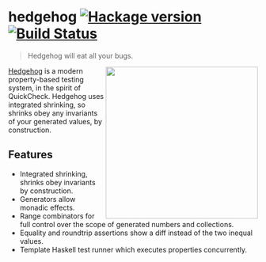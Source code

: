 hedgehog [![Hackage version](https://img.shields.io/hackage/v/hedgehog.svg?style=flat)](http://hackage.haskell.org/package/hedgehog) [![Build Status](https://travis-ci.org/hedgehogqa/haskell-hedgehog.svg?branch=master)](https://travis-ci.org/hedgehogqa/haskell-hedgehog)
========

> Hedgehog will eat all your bugs.

<img src="https://github.com/hedgehogqa/haskell-hedgehog/raw/master/img/hedgehog-logo.png" width="307" align="right"/>

[Hedgehog](http://hedgehog.qa/) is a modern property-based testing
system, in the spirit of QuickCheck. Hedgehog uses integrated shrinking,
so shrinks obey any invariants of your generated values, by construction.

## Features

- Integrated shrinking, shrinks obey invariants by construction.
- Generators allow monadic effects.
- Range combinators for full control over the scope of generated numbers and collections.
- Equality and roundtrip assertions show a diff instead of the two inequal values.
- Template Haskell test runner which executes properties concurrently.
